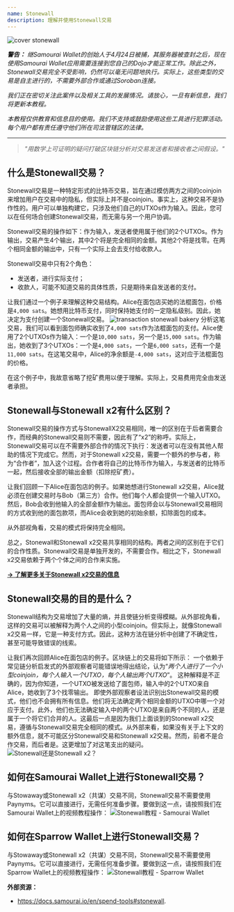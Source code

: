 ```yaml
---
name: Stonewall
description: 理解并使用Stonewall交易
---
```

![cover stonewall](assets/cover.webp)

***警告：** 继Samourai Wallet的创始人于4月24日被捕，其服务器被查封之后，现在使用Samourai Wallet应用需要连接到您自己的Dojo才能正常工作。除此之外，Stonewall交易完全不受影响，仍然可以毫无问题地执行。实际上，这些类型的交易是自主进行的，不需要外部合作或通过Soroban连接。*

_我们正在密切关注此案件以及相关工具的发展情况。请放心，一旦有新信息，我们将更新本教程。_

_本教程仅供教育和信息目的使用。我们不支持或鼓励使用这些工具进行犯罪活动。每个用户都有责任遵守他们所在司法管辖区的法律。_

---

> *"用数学上可证明的疑问打破区块链分析对交易发送者和接收者之间假设。"*

## 什么是Stonewall交易？
Stonewall交易是一种特定形式的比特币交易，旨在通过模仿两方之间的coinjoin来增加用户在交易中的隐私，但实际上并不是coinjoin。事实上，这种交易不是协作性的。用户可以单独构建它，只涉及他们自己的UTXOs作为输入。因此，您可以在任何场合创建Stonewall交易，而无需与另一个用户协调。

Stonewall交易的操作如下：作为输入，发送者使用属于他们的2个UTXOs。作为输出，交易产生4个输出，其中2个将是完全相同的金额。其他2个将是找零。在两个相同金额的输出中，只有一个实际上会去支付给收款人。

Stonewall交易中只有2个角色：
- 发送者，进行实际支付；
- 收款人，可能不知道交易的具体性质，只是期待来自发送者的支付。

让我们通过一个例子来理解这种交易结构。Alice在面包店买她的法棍面包，价格是`4,000 sats`。她想用比特币支付，同时保持她支付的一定隐私级别。因此，她决定为支付创建一个Stonewall交易。
![transaction stonewall bakery](assets/en/1.webp)
分析这笔交易，我们可以看到面包师确实收到了`4,000 sats`作为法棍面包的支付。Alice使用了2个UTXOs作为输入：一个是`10,000 sats`，另一个是`15,000 sats`。作为输出，她收到了3个UTXOs：一个是`4,000 sats`，一个是`6,000 sats`，还有一个是`11,000 sats`。在这笔交易中，Alice的净余额是`-4,000 sats`，这对应于法棍面包的价格。

在这个例子中，我故意省略了挖矿费用以便于理解。实际上，交易费用完全由发送者承担。

## Stonewall与Stonewall x2有什么区别？
Stonewall交易的操作方式与StonewallX2交易相同，唯一的区别在于后者需要合作，而经典的Stonewall交易则不需要，因此有了“x2”的称呼。实际上，Stonewall交易可以在不需要外部合作的情况下执行：发送者可以在没有其他人帮助的情况下完成它。然而，对于Stonewall x2交易，需要一个额外的参与者，称为“合作者”，加入这个过程。合作者将自己的比特币作为输入，与发送者的比特币一起，然后接收全部的输出金额（扣除挖矿费）。

让我们回顾一下Alice在面包店的例子。如果她想进行Stonewall x2交易，Alice就必须在创建交易时与Bob（第三方）合作。他们每个人都会提供一个输入UTXO。然后，Bob会收到他输入的全部金额作为输出。面包师会以与Stonewall交易相同的方式收到他的面包款项，而Alice会收到她的初始余额，扣除面包的成本。

从外部视角看，交易的模式将保持完全相同。

总之，Stonewall和Stonewall x2交易共享相同的结构。两者之间的区别在于它们的合作性质。Stonewall交易是单独开发的，不需要合作。相比之下，Stonewall x2交易依赖于两个个体之间的合作来实施。

[**-> 了解更多关于Stonewall x2交易的信息**](https://planb.network/tutorials/privacy/on-chain/stonewall-x2-05120280-f6f9-4e14-9fb8-c9e603f73e5b)

## Stonewall交易的目的是什么？
Stonewall结构为交易增加了大量的熵，并且使链分析变得模糊。从外部视角看，这样的交易可以被解释为两个人之间的小型coinjoin。但实际上，就像Stonewall x2交易一样，它是一种支付方式。因此，这种方法在链分析中创建了不确定性，甚至可能导致错误的线索。

让我们再次回顾Alice在面包店的例子。区块链上的交易将如下所示：
一个依赖于常见链分析启发式的外部观察者可能错误地得出结论，认为“*两个人进行了一个小型coinjoin，每个人输入一个UTXO，每个人输出两个UTXO*”。
这种解释是不正确的，因为你知道，一个UTXO被发送给了面包师，输入中的2个UTXO来自Alice，她收到了3个找零输出。
即使外部观察者设法识别出Stonewall交易的模式，他们也不会拥有所有信息。他们将无法确定两个相同金额的UTXO中哪一个对应于支付。此外，他们也无法确定输入中的两个UTXO是来自两个不同的人，还是属于一个将它们合并的人。这最后一点是因为我们上面谈到的Stonewall x2交易，遵循与Stonewall交易完全相同的模式。从外部来看，如果没有关于上下文的额外信息，就不可能区分Stonewall交易和Stonewall x2交易。然而，前者不是合作交易，而后者是。这更增加了对这笔支出的疑问。![Stonewall还是Stonewall x2？](assets/en/3.webp)
## 如何在Samourai Wallet上进行Stonewall交易？
与Stowaway或Stonewall x2（共谋）交易不同，Stonewall交易不需要使用Paynyms。它可以直接进行，无需任何准备步骤。要做到这一点，请按照我们在Samourai Wallet上的视频教程操作：
![Stonewall教程 - Samourai Wallet](https://youtu.be/mlRtZvWGuk0?si=e_lSKJLvybWUna1j)

## 如何在Sparrow Wallet上进行Stonewall交易？
与Stowaway或Stonewall x2（共谋）交易不同，Stonewall交易不需要使用Paynyms。它可以直接进行，无需任何准备步骤。要做到这一点，请按照我们在Sparrow Wallet上的视频教程操作：
![Stonewall教程 - Sparrow Wallet](https://youtu.be/su89ljkV_OI?si=1jNaSJGvECUYe6Or)


**外部资源：**
- https://docs.samourai.io/en/spend-tools#stonewall.